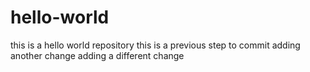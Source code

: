 # hello-world
this is a hello world repository
this is a previous step to commit
adding another change
adding a different change
